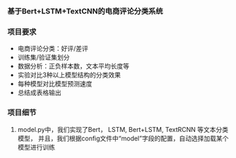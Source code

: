 ### 基于Bert+LSTM+TextCNN的电商评论分类系统





### 项目要求
- 电商评论分类：好评/差评
- 训练集/验证集划分
- 数据分析：正负样本数，文本平均长度等
- 实验对比3种以上模型结构的分类效果
- 每种模型对比模型预测速度
- 总结成表格输出


### 项目细节
1. model.py中，我们实现了Bert， LSTM, Bert+LSTM, TextRCNN 等文本分类模型， 并且，我们根据config文件中“model”字段的配置，自动选择加载某个模型进行训练
